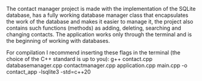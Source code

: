 The contact manager project is made with the implementation of the SQLite database, has a fully working database manager class that encapsulates the work of the database and makes it easier to manage it, the project also contains such functions (methods) as adding, deleting, searching and changing contacts. The application works only through the terminal and is the beginning of working with databases.

For compilation I recommend inserting these flags in the terminal (the choice of the C++ standard is up to you):
g++ contact.cpp databasemanager.cpp contactmanager.cpp application.cpp main.cpp -o contact_app  -lsqlite3  -std=c++20